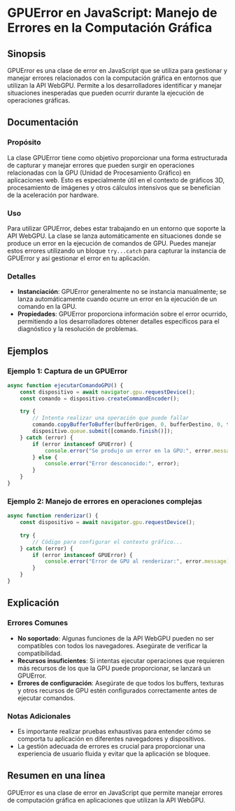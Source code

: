 <!--
Meta Description: # GPUError en JavaScript: Manejo de Errores en la Computación Gráfica ## Sinopsis GPUError es una clase de error en JavaScript que se utiliza para ges...
Meta Keywords: error, que, gpuerror, errores, gpu
-->

# GPUError en JavaScript: Manejo de Errores en la Computación Gráfica

## Sinopsis
GPUError es una clase de error en JavaScript que se utiliza para gestionar y manejar errores relacionados con la computación gráfica en entornos que utilizan la API WebGPU. Permite a los desarrolladores identificar y manejar situaciones inesperadas que pueden ocurrir durante la ejecución de operaciones gráficas.

## Documentación
### Propósito
La clase GPUError tiene como objetivo proporcionar una forma estructurada de capturar y manejar errores que pueden surgir en operaciones relacionadas con la GPU (Unidad de Procesamiento Gráfico) en aplicaciones web. Esto es especialmente útil en el contexto de gráficos 3D, procesamiento de imágenes y otros cálculos intensivos que se benefician de la aceleración por hardware.

### Uso
Para utilizar GPUError, debes estar trabajando en un entorno que soporte la API WebGPU. La clase se lanza automáticamente en situaciones donde se produce un error en la ejecución de comandos de GPU. Puedes manejar estos errores utilizando un bloque `try...catch` para capturar la instancia de GPUError y así gestionar el error en tu aplicación.

### Detalles
- **Instanciación**: GPUError generalmente no se instancia manualmente; se lanza automáticamente cuando ocurre un error en la ejecución de un comando en la GPU.
- **Propiedades**: GPUError proporciona información sobre el error ocurrido, permitiendo a los desarrolladores obtener detalles específicos para el diagnóstico y la resolución de problemas.

## Ejemplos
### Ejemplo 1: Captura de un GPUError
```javascript
async function ejecutarComandoGPU() {
    const dispositivo = await navigator.gpu.requestDevice();
    const comando = dispositivo.createCommandEncoder();
    
    try {
        // Intenta realizar una operación que puede fallar
        comando.copyBufferToBuffer(bufferOrigen, 0, bufferDestino, 0, tamaño);
        dispositivo.queue.submit([comando.finish()]);
    } catch (error) {
        if (error instanceof GPUError) {
            console.error("Se produjo un error en la GPU:", error.message);
        } else {
            console.error("Error desconocido:", error);
        }
    }
}
```

### Ejemplo 2: Manejo de errores en operaciones complejas
```javascript
async function renderizar() {
    const dispositivo = await navigator.gpu.requestDevice();
    
    try {
        // Código para configurar el contexto gráfico...
    } catch (error) {
        if (error instanceof GPUError) {
            console.error("Error de GPU al renderizar:", error.message);
        }
    }
}
```

## Explicación
### Errores Comunes
- **No soportado**: Algunas funciones de la API WebGPU pueden no ser compatibles con todos los navegadores. Asegúrate de verificar la compatibilidad.
- **Recursos insuficientes**: Si intentas ejecutar operaciones que requieren más recursos de los que la GPU puede proporcionar, se lanzará un GPUError.
- **Errores de configuración**: Asegúrate de que todos los buffers, texturas y otros recursos de GPU estén configurados correctamente antes de ejecutar comandos.

### Notas Adicionales
- Es importante realizar pruebas exhaustivas para entender cómo se comporta tu aplicación en diferentes navegadores y dispositivos.
- La gestión adecuada de errores es crucial para proporcionar una experiencia de usuario fluida y evitar que la aplicación se bloquee.

## Resumen en una línea
GPUError es una clase de error en JavaScript que permite manejar errores de computación gráfica en aplicaciones que utilizan la API WebGPU.